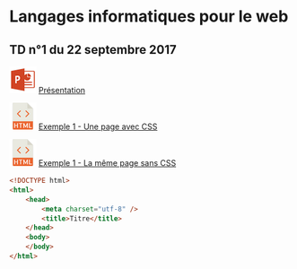 # Langages informatiques pour le web

## TD n°1 du 22 septembre 2017

![PPT](ppt-icon.png) [Présentation](TD1/TD1.pptx)

![HTML](html-icon.png) <a href="TD1/avec-CSS.html" target="_blank">Exemple 1 - Une page avec CSS</a>

![HTML](html-icon.png) <a href="TD1/sans-CSS.html" target="_blank">Exemple 1 - La même page sans CSS</a>

```html
<!DOCTYPE html>
<html>
	<head>
		<meta charset="utf-8" />
		<title>Titre</title>
	</head>
	<body>
	</body>
</html>
```
